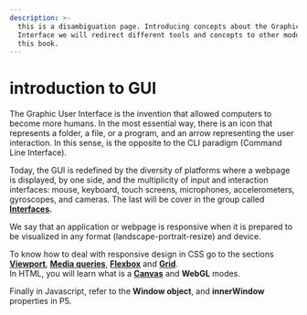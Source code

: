 ```yaml
---
description: >-
  this is a disambiguation page. Introducing concepts about the Graphic User
  Interface we will redirect different tools and concepts to other modules of
  this book.
---
```


# introduction to GUI

The Graphic User Interface is the invention that allowed computers to become more humans. In the most essential way, there is an icon that represents a folder, a file, or a program, and an arrow representing the user interaction. In this sense,  is the opposite to the CLI paradigm (Command Line Interface).

Today,  the GUI is redefined by the diversity of platforms where a webpage is displayed, by one side, and the multiplicity of input and interaction interfaces: mouse, keyboard, touch screens, microphones, accelerometers, gyroscopes, and cameras. The last will be cover in the group called [**Interfaces**](broken-reference)**.**

We say that an application or webpage is responsive when it is prepared to be visualized in any format (landscape-portrait-resize) and device.

To know how to deal with responsive design in CSS go to the sections [**Viewport**](css/viewport.md), [**Media queries**](css/media-queries.md), [**Flexbox**](css/flexbox.md) and [**Grid**](css/grid.md). \
In HTML, you will learn what is a [**Canvas**](html/canvas.md) and **WebGL** modes.&#x20;

Finally in Javascript, refer to the **Window object**, and **innerWindow** properties in P5.

